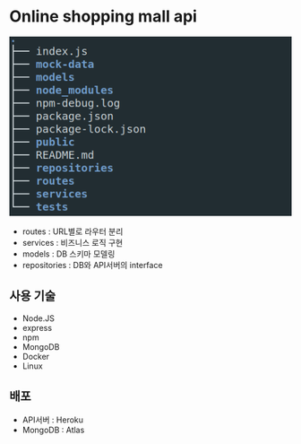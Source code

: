 # Online shopping mall api

![API-tree](api-tree.png)

- routes : URL별로 라우터 분리
- services : 비즈니스 로직 구현
- models : DB 스키마 모델링
- repositories : DB와 API서버의 interface

## 사용 기술

- Node.JS
- express
- npm
- MongoDB
- Docker
- Linux

## 배포

- API서버 : Heroku
- MongoDB : Atlas
